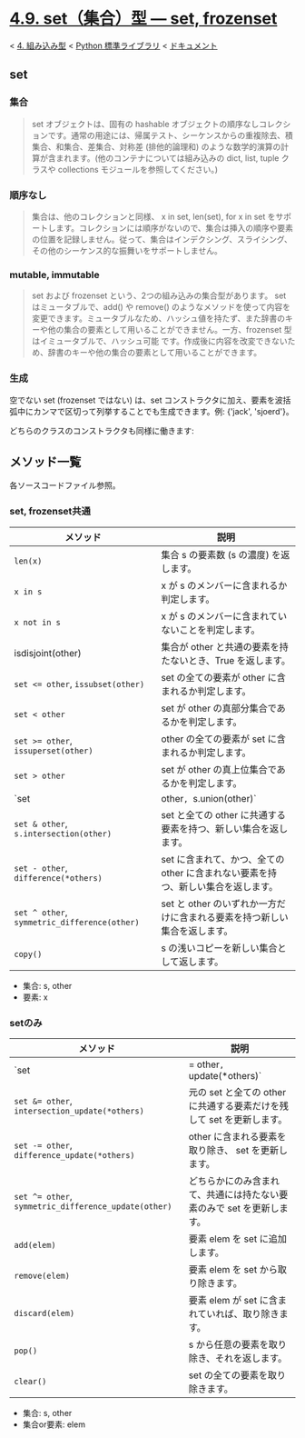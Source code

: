 # [4.9. set（集合）型 — set, frozenset](https://docs.python.jp/3/library/stdtypes.html#set-types-set-frozenset)

< [4. 組み込み型](https://docs.python.jp/3/library/functions.html#built-in-functions) < [Python 標準ライブラリ](https://docs.python.jp/3/library/index.html#the-python-standard-library) < [ドキュメント](https://docs.python.jp/3/index.html)

## set

### 集合

> set オブジェクトは、固有の hashable オブジェクトの順序なしコレクションです。通常の用途には、帰属テスト、シーケンスからの重複除去、積集合、和集合、差集合、対称差 (排他的論理和) のような数学的演算の計算が含まれます。(他のコンテナについては組み込みの dict, list, tuple クラスや collections モジュールを参照してください。)

### 順序なし

> 集合は、他のコレクションと同様、 x in set, len(set), for x in set をサポートします。コレクションには順序がないので、集合は挿入の順序や要素の位置を記録しません。従って、集合はインデクシング、スライシング、その他のシーケンス的な振舞いをサポートしません。

### mutable, immutable

> set および frozenset という、2つの組み込みの集合型があります。 set はミュータブルで、add() や remove() のようなメソッドを使って内容を変更できます。ミュータブルなため、ハッシュ値を持たず、また辞書のキーや他の集合の要素として用いることができません。一方、frozenset 型はイミュータブルで、ハッシュ可能 です。作成後に内容を改変できないため、辞書のキーや他の集合の要素として用いることができます。

### 生成

空でない set (frozenset ではない) は、set コンストラクタに加え、要素を波括弧中にカンマで区切って列挙することでも生成できます。例: {'jack', 'sjoerd'}。

どちらのクラスのコンストラクタも同様に働きます:

## メソッド一覧

各ソースコードファイル参照。

### set, frozenset共通

メソッド|説明
--------|----
`len(x)`|集合 s の要素数 (s の濃度) を返します。
`x in s`|x が s のメンバーに含まれるか判定します。
`x not in s`|x が s のメンバーに含まれていないことを判定します。
isdisjoint(other)|集合が other と共通の要素を持たないとき、True を返します。
`set <= other`, `issubset(other)`|set の全ての要素が other に含まれるか判定します。
`set < other`|set が other の真部分集合であるかを判定します。
`set >= other`, `issuperset(other)`|other の全ての要素が set に含まれるか判定します。
`set > other`|set が other の真上位集合であるかを判定します。
`set | other`, `s.union(other)`|set と全ての other の要素からなる新しい集合を返します。
`set & other`, `s.intersection(other)`|set と全ての other に共通する要素を持つ、新しい集合を返します。
`set - other`, `difference(*others)`|set に含まれて、かつ、全ての other に含まれない要素を持つ、新しい集合を返します。
`set ^ other`, `symmetric_difference(other)`|set と other のいずれか一方だけに含まれる要素を持つ新しい集合を返します。
`copy()`|s の浅いコピーを新しい集合として返します。

* 集合: s, other
* 要素: x

### setのみ

メソッド|説明
--------|----
`set |= other`, `update(*others)`|全ての other の要素を追加し、 set を更新します。
`set &= other`, `intersection_update(*others)`|元の set と全ての other に共通する要素だけを残して set を更新します。
`set -= other`, `difference_update(*others)`|other に含まれる要素を取り除き、 set を更新します。
`set ^= other`, `symmetric_difference_update(other)`|どちらかにのみ含まれて、共通には持たない要素のみで set を更新します。
`add(elem)`|要素 elem を set に追加します。
`remove(elem)`|要素 elem を set から取り除きます。
`discard(elem)`|要素 elem が set に含まれていれば、取り除きます。
`pop()`|s から任意の要素を取り除き、それを返します。
`clear()`|set の全ての要素を取り除きます。
     
* 集合: s, other
* 集合or要素: elem

